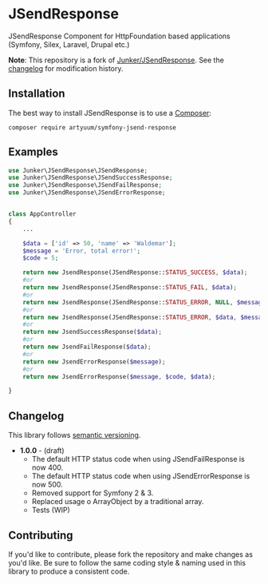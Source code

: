 # JSendResponse
JSendResponse Component for HttpFoundation based applications (Symfony, Silex, Laravel, Drupal etc.)

**Note**: This repository is a fork of [Junker/JSendResponse](https://github.com/Junker/JSendResponse). See the [changelog](#changelog) for modification history.


## Installation
The best way to install JSendResponse is to use a [Composer](https://getcomposer.org/download):

    composer require artyuum/symfony-jsend-response

## Examples

```php
use Junker\JSendResponse\JSendResponse;
use Junker\JSendResponse\JSendSuccessResponse;
use Junker\JSendResponse\JSendFailResponse;
use Junker\JSendResponse\JSendErrorResponse;


class AppController
{
	...

	$data = ['id' => 50, 'name' => 'Waldemar'];
	$message = 'Error, total error!';
	$code = 5;

	return new JsendResponse(JSendResponse::STATUS_SUCCESS, $data);
	#or
	return new JsendResponse(JSendResponse::STATUS_FAIL, $data);
	#or 
	return new JsendResponse(JSendResponse::STATUS_ERROR, NULL, $message);
	#or
	return new JsendResponse(JSendResponse::STATUS_ERROR, $data, $message, $code);
	#or
	return new JsendSuccessResponse($data);
	#or
	return new JsendFailResponse($data);
	#or
	return new JsendErrorResponse($message);
	#or
	return new JsendErrorResponse($message, $code, $data);

}

```

## Changelog
This library follows [semantic versioning](https://semver.org).

* **1.0.0** - (draft)
  * The default HTTP status code when using JSendFailResponse is now 400.
  * The default HTTP status code when using JSendErrorResponse is now 500.
  * Removed support for Symfony 2 & 3.
  * Replaced usage o ArrayObject by a traditional array.
  * Tests (WIP)

## Contributing
If you'd like to contribute, please fork the repository and make changes as you'd like. Be sure to follow the same coding style & naming used in this library to produce a consistent code.
